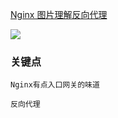 [ Nginx   图片理解反向代理 ](https://www.jianshu.com/p/5eab0f83e3b4)

![](https://upload-images.jianshu.io/upload_images/4943997-6e2cad5dab53f51d.png?imageMogr2/auto-orient/strip%7CimageView2/2/w/688/format/webp)
### 关键点
```
Nginx有点入口网关的味道

反向代理
```
